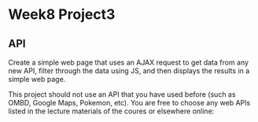# Week8 Project3

## API

Create a simple web page that uses an AJAX request to get data from any new API, filter through the data using JS, and then displays the results in a simple web page. 

This project should not use an API that you have used before (such as OMBD, Google Maps, Pokemon, etc). You are free to choose any web APIs listed in the lecture materials of the coures or elsewhere online: 